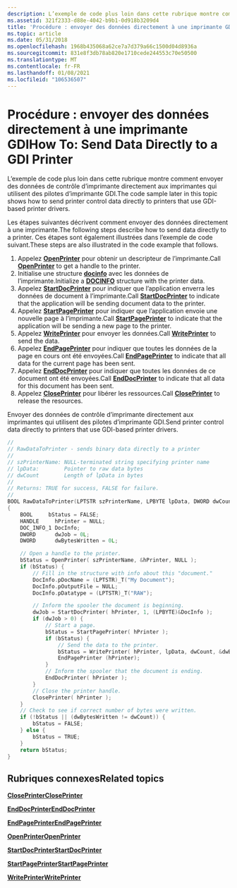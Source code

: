 ```yaml
---
description: L’exemple de code plus loin dans cette rubrique montre comment envoyer des données de contrôle d’imprimante directement aux imprimantes qui utilisent des pilotes d’imprimante GDI.
ms.assetid: 321f2333-d88e-4042-b9b1-0d918b3209d4
title: 'Procédure : envoyer des données directement à une imprimante GDI'
ms.topic: article
ms.date: 05/31/2018
ms.openlocfilehash: 1968b435068a62ce7a7d379a66c1500d04d8936a
ms.sourcegitcommit: 831e8f3db78ab820e1710cede244553c70e50500
ms.translationtype: MT
ms.contentlocale: fr-FR
ms.lasthandoff: 01/08/2021
ms.locfileid: "106536507"
---
```

# <a name="how-to-send-data-directly-to-a-gdi-printer"></a><span data-ttu-id="04945-103">Procédure : envoyer des données directement à une imprimante GDI</span><span class="sxs-lookup"><span data-stu-id="04945-103">How To: Send Data Directly to a GDI Printer</span></span>

<span data-ttu-id="04945-104">L’exemple de code plus loin dans cette rubrique montre comment envoyer des données de contrôle d’imprimante directement aux imprimantes qui utilisent des pilotes d’imprimante GDI.</span><span class="sxs-lookup"><span data-stu-id="04945-104">The code sample later in this topic shows how to send printer control data directly to printers that use GDI-based printer drivers.</span></span>

<span data-ttu-id="04945-105">Les étapes suivantes décrivent comment envoyer des données directement à une imprimante.</span><span class="sxs-lookup"><span data-stu-id="04945-105">The following steps describe how to send data directly to a printer.</span></span> <span data-ttu-id="04945-106">Ces étapes sont également illustrées dans l’exemple de code suivant.</span><span class="sxs-lookup"><span data-stu-id="04945-106">These steps are also illustrated in the code example that follows.</span></span>

1.  <span data-ttu-id="04945-107">Appelez [**OpenPrinter**](openprinter.md) pour obtenir un descripteur de l’imprimante.</span><span class="sxs-lookup"><span data-stu-id="04945-107">Call [**OpenPrinter**](openprinter.md) to get a handle to the printer.</span></span>
2.  <span data-ttu-id="04945-108">Initialise une structure [**docinfo**](/windows/desktop/api/wingdi/ns-wingdi-docinfoa) avec les données de l’imprimante.</span><span class="sxs-lookup"><span data-stu-id="04945-108">Initialize a [**DOCINFO**](/windows/desktop/api/wingdi/ns-wingdi-docinfoa) structure with the printer data.</span></span>
3.  <span data-ttu-id="04945-109">Appelez [**StartDocPrinter**](startdocprinter.md) pour indiquer que l’application enverra les données de document à l’imprimante.</span><span class="sxs-lookup"><span data-stu-id="04945-109">Call [**StartDocPrinter**](startdocprinter.md) to indicate that the application will be sending document data to the printer.</span></span>
4.  <span data-ttu-id="04945-110">Appelez [**StartPagePrinter**](startpageprinter.md) pour indiquer que l’application envoie une nouvelle page à l’imprimante.</span><span class="sxs-lookup"><span data-stu-id="04945-110">Call [**StartPagePrinter**](startpageprinter.md) to indicate that the application will be sending a new page to the printer.</span></span>
5.  <span data-ttu-id="04945-111">Appelez [**WritePrinter**](writeprinter.md) pour envoyer les données.</span><span class="sxs-lookup"><span data-stu-id="04945-111">Call [**WritePrinter**](writeprinter.md) to send the data.</span></span>
6.  <span data-ttu-id="04945-112">Appelez [**EndPagePrinter**](endpageprinter.md) pour indiquer que toutes les données de la page en cours ont été envoyées.</span><span class="sxs-lookup"><span data-stu-id="04945-112">Call [**EndPagePrinter**](endpageprinter.md) to indicate that all data for the current page has been sent.</span></span>
7.  <span data-ttu-id="04945-113">Appelez [**EndDocPrinter**](enddocprinter.md) pour indiquer que toutes les données de ce document ont été envoyées.</span><span class="sxs-lookup"><span data-stu-id="04945-113">Call [**EndDocPrinter**](enddocprinter.md) to indicate that all data for this document has been sent.</span></span>
8.  <span data-ttu-id="04945-114">Appelez [**ClosePrinter**](closeprinter.md) pour libérer les ressources.</span><span class="sxs-lookup"><span data-stu-id="04945-114">Call [**ClosePrinter**](closeprinter.md) to release the resources.</span></span>

<span data-ttu-id="04945-115">Envoyer des données de contrôle d’imprimante directement aux imprimantes qui utilisent des pilotes d’imprimante GDI.</span><span class="sxs-lookup"><span data-stu-id="04945-115">Send printer control data directly to printers that use GDI-based printer drivers.</span></span>


```C++
// 
// RawDataToPrinter - sends binary data directly to a printer 
//  
// szPrinterName: NULL-terminated string specifying printer name 
// lpData:        Pointer to raw data bytes 
// dwCount        Length of lpData in bytes 
//  
// Returns: TRUE for success, FALSE for failure. 
//  
BOOL RawDataToPrinter(LPTSTR szPrinterName, LPBYTE lpData, DWORD dwCount)
{
    BOOL     bStatus = FALSE;
    HANDLE     hPrinter = NULL;
    DOC_INFO_1 DocInfo;
    DWORD      dwJob = 0L;
    DWORD      dwBytesWritten = 0L;

    // Open a handle to the printer. 
    bStatus = OpenPrinter( szPrinterName, &hPrinter, NULL );
    if (bStatus) {
        // Fill in the structure with info about this "document." 
        DocInfo.pDocName = (LPTSTR)_T("My Document");
        DocInfo.pOutputFile = NULL;
        DocInfo.pDatatype = (LPTSTR)_T("RAW");

        // Inform the spooler the document is beginning. 
        dwJob = StartDocPrinter( hPrinter, 1, (LPBYTE)&DocInfo );
        if (dwJob > 0) {
            // Start a page. 
            bStatus = StartPagePrinter( hPrinter );
            if (bStatus) {
                // Send the data to the printer. 
                bStatus = WritePrinter( hPrinter, lpData, dwCount, &dwBytesWritten);
                EndPagePrinter (hPrinter);
            }
            // Inform the spooler that the document is ending. 
            EndDocPrinter( hPrinter );
        }
        // Close the printer handle. 
        ClosePrinter( hPrinter );
    }
    // Check to see if correct number of bytes were written. 
    if (!bStatus || (dwBytesWritten != dwCount)) {
        bStatus = FALSE;
    } else {
        bStatus = TRUE;
    }
    return bStatus;
}
```



## <a name="related-topics"></a><span data-ttu-id="04945-116">Rubriques connexes</span><span class="sxs-lookup"><span data-stu-id="04945-116">Related topics</span></span>

<dl> <dt>

[<span data-ttu-id="04945-117">**ClosePrinter**</span><span class="sxs-lookup"><span data-stu-id="04945-117">**ClosePrinter**</span></span>](closeprinter.md)
</dt> <dt>

[<span data-ttu-id="04945-118">**EndDocPrinter**</span><span class="sxs-lookup"><span data-stu-id="04945-118">**EndDocPrinter**</span></span>](enddocprinter.md)
</dt> <dt>

[<span data-ttu-id="04945-119">**EndPagePrinter**</span><span class="sxs-lookup"><span data-stu-id="04945-119">**EndPagePrinter**</span></span>](endpageprinter.md)
</dt> <dt>

[<span data-ttu-id="04945-120">**OpenPrinter**</span><span class="sxs-lookup"><span data-stu-id="04945-120">**OpenPrinter**</span></span>](openprinter.md)
</dt> <dt>

[<span data-ttu-id="04945-121">**StartDocPrinter**</span><span class="sxs-lookup"><span data-stu-id="04945-121">**StartDocPrinter**</span></span>](startdocprinter.md)
</dt> <dt>

[<span data-ttu-id="04945-122">**StartPagePrinter**</span><span class="sxs-lookup"><span data-stu-id="04945-122">**StartPagePrinter**</span></span>](startpageprinter.md)
</dt> <dt>

[<span data-ttu-id="04945-123">**WritePrinter**</span><span class="sxs-lookup"><span data-stu-id="04945-123">**WritePrinter**</span></span>](writeprinter.md)
</dt> </dl>

 

 
